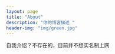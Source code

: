 ```yaml
---
layout: page
title: "About"
description: "你的博客描述 " 
header-img: "img/green.jpg"
---
```


自我介绍？不存在的，目前并不想实名制上网






